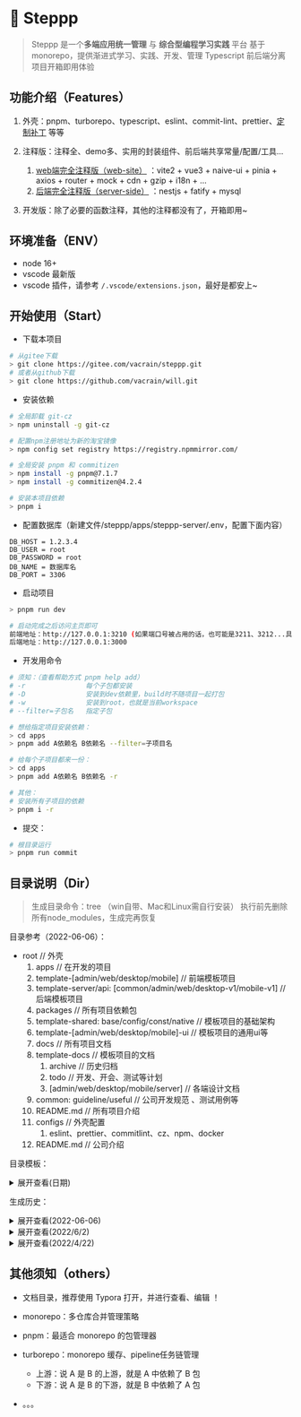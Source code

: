 # :footprints: Steppp

> Steppp 是一个**多端应用统一管理** 与 **综合型编程学习实践** 平台
> 基于monorepo，提供渐进式学习、实践、开发、管理 Typescript 前后端分离项目开箱即用体验

## 功能介绍（Features）

1.  外壳：pnpm、turborepo、typescript、eslint、commit-lint、prettier、[定制补丁](https://blog.csdn.net/qq_32429257/article/details/111051217) 等等
2.  注释版：注释全、demo多、实用的封装组件、前后端共享常量/配置/工具...
    1.  [web端完全注释版（web-site）](4-web/README.md) ：vite2 + vue3 + naive-ui + pinia + axios + router + mock + cdn + gzip + i18n + ...
    2.  [后端完全注释版（server-side）](3-server/README.md) ：nestjs + fatify + mysql

3.  开发版：除了必要的函数注释，其他的注释都没有了，开箱即用~

## 环境准备（ENV）

-   node 16+
-   vscode 最新版
-   vscode 插件，请参考 `/.vscode/extensions.json`，最好是都安上~

## 开始使用（Start）

- 下载本项目

```sh
# 从gitee下载
> git clone https://gitee.com/vacrain/steppp.git
# 或者从github下载
> git clone https://github.com/vacrain/will.git
```

- 安装依赖

```sh
# 全局卸载 git-cz
> npm uninstall -g git-cz

# 配置npm注册地址为新的淘宝镜像
> npm config set registry https://registry.npmmirror.com/

# 全局安装 pnpm 和 commitizen
> npm install -g pnpm@7.1.7
> npm install -g commitizen@4.2.4

# 安装本项目依赖
> pnpm i
```

- 配置数据库（新建文件/steppp/apps/steppp-server/.env，配置下面内容）

```
DB_HOST = 1.2.3.4
DB_USER = root
DB_PASSWORD = root
DB_NAME = 数据库名
DB_PORT = 3306
```

- 启动项目

```sh
> pnpm run dev

# 启动完成之后访问主页即可
前端地址：http://127.0.0.1:3210 (如果端口号被占用的话，也可能是3211、3212...具体看控制台吧 )
后端地址：http://127.0.0.1:3000
```

- 开发用命令

```sh
# 须知：（查看帮助方式 pnpm help add）
# -r               每个子包都安装
# -D               安装到dev依赖里，build时不随项目一起打包
# -w               安装到root，也就是当前workspace
# --filter=子包名   指定子包

# 想给指定项目安装依赖：
> cd apps
> pnpm add A依赖名 B依赖名 --filter=子项目名

# 给每个子项目都来一份：
> cd apps
> pnpm add A依赖名 B依赖名 -r

# 其他：
# 安装所有子项目的依赖
> pnpm i -r
```

- 提交：

```sh
# 根目录运行
> pnpm run commit
```



## 目录说明（Dir）

> 生成目录命令：tree （win自带、Mac和Linux需自行安装）
> 执行前先删除所有node_modules，生成完再恢复

目录参考（2022-06-06）：

- root // 外壳
  1. apps // 在开发的项目
    1. template-[admin/web/desktop/mobile] // 前端模板项目
    2. template-server/api: [common/admin/web/desktop-v1/mobile-v1] // 后端模板项目
  2. packages // 所有项目依赖包
    1. template-shared: base/config/const/native // 模板项目的基础架构
    2. template-[admin/web/desktop/mobile]-ui // 模板项目的通用ui等
  3. docs // 所有项目文档
    1. template-docs // 模板项目的文档
       1. archive // 历史归档
       2. todo // 开发、开会、测试等计划
       3. [admin/web/desktop/mobile/server] // 各端设计文档
    2. common: guideline/useful // 公司开发规范 、测试用例等
    3. README.md // 所有项目介绍
  4. configs // 外壳配置
     1. eslint、prettier、commitlint、cz、npm、docker
  5. README.md // 公司介绍



目录模板：

<details>
<summary>展开查看(日期)</summary>
<pre><code>.
粘贴目录树结构
</code></pre>
</details>


生成历史：

<details>
<summary>展开查看(2022-06-06)</summary>
<pre><code>.
├── README.md
├── apps
│   ├── steppp-playground
│   │   ├── index.html
│   │   ├── mock
│   │   ├── package.json
│   │   ├── src
│   │   │   ├── App.vue
│   │   │   ├── api
│   │   │   ├── assets
│   │   │   ├── base
│   │   │   │   ├── components
│   │   │   │   ├── entry
│   │   │   │   ├── hooks
│   │   │   │   ├── i18n
│   │   │   │   ├── layout
│   │   │   │   ├── typings
│   │   │   │   └── utils
│   │   │   ├── main.ts
│   │   │   ├── view-playground
│   │   │   └── view-web
│   │   ├── tsconfig.json
│   │   ├── tsconfig.node.json
│   │   └── vite.config.ts
│   ├── steppp-provider
│   └── steppp-server
│       ├── package.json
│       ├── plugins
│       ├── src
│       │   ├── app.js
│       │   ├── routes
│       │   └── utils
│       └── test
├── docs
│   └── steppp-docs
│       ├── 0-guideline
│       ├── 1-todo
│       ├── 2-tools
│       ├── 3-server
│       ├── 4-web
│       ├── 8_Archives
│       └── README.md
├── package.json
├── packages
│   ├── steppp-shared
│   │   ├── a.js
│   │   └── package.json
│   └── steppp-ui
│       ├── b.js
│       └── package.json
├── pnpm-lock.yaml
└── pnpm-workspace.yaml
</code></pre>
</details>

<details>
<summary>展开查看(2022/6/2)</summary>
<pre><code>.
├── .husky // commit 拦截校验
├── .vscode // vscdoe配置
├── .commitlintrc.js // 校验配置
├── .cz-config.js // 提交辅助配置
├── .eslintignore // eslint验证无视文件配置
├── .eslintrc.js // eslint配置
├── .gitignore // 版本管理黑名单
├── .npmrc // npm配置
├── .prettierignore // 代码格式化黑名单
├── .prettierrc.js // 自动代码格式化配置
├── LICENSE // 开源协议
├── package.json // 本项目的校验管理
├── pnpm-lock.yaml // 锁定版本
├── README.md // 当前文件
├── docs // 项目文档
└── apps // monorepo主项目
    ├── quan // 前端vue项目
    │   ├── README.md
    │   ├── index.html
    │   ├── mock
    │   │   └── index.ts
    │   ├── node_modules
    │   ├── package.json
    │   ├── src
    │   │   ├── App.vue
    │   │   ├── api
    │   │   ├── assets
    │   │   ├── base
    │   │   │   ├── components
    │   │   │   ├── entry
    │   │   │   ├── hooks
    │   │   │   ├── i18n
    │   │   │   ├── layout
    │   │   │   ├── typings
    │   │   │   └── utils
    │   │   ├── main.ts
    │   │   ├── view-playground
    │   │   └── view-web
    │   ├── tsconfig.json
    │   ├── tsconfig.node.json
    │   └── vite.config.ts
    ├── server // 服务端项目
    │   ├── README.md
    │   ├── node_modules
    │   ├── package.json
    │   ├── plugins
    │   ├── pnpm-lock.yaml
    │   ├── src
    │   │   ├── app.js
    │   │   ├── routes // 接口都在这里
    │   │   └── utils
    │   └── test
    │       └── test.http // 接口测试，需要配合插件使用
    ├── shared // 各个子项目共享内容
    ├── node_modules
    ├── package.json // monorepo的主package配置
    ├── pnpm-lock.yaml // ...
    └── pnpm-workspace.yaml // monorepo项目目录配置
</code></pre>
</details>

<details>
<summary>展开查看(2022/4/22)</summary>
<pre><code>.
├── src
│   ├── assets
│   │   ├── css // ssc
│   │   ├── js // sj
│   │   ├── media // 各种静态媒体文件咯
│   │   │   └── public
│   │   └── plugins // 插件
│   ├── etc // 就是你项目招新人了，不要让他动这里的东西！
│   │   ├── api // ipa
│   │   ├── config // 软件的全局设定，比如常量、路由
│   │   ├── typings // 打开看看吧，全是全局声明，各种type、interface
│   │   ├── pinia // 状态管理，没用stroe因为和providers首字母重了
│   │   ├── providers // provider啥的，全局拿捏了属于是
│   │   └── utils // 系统工具包
│   │       └── hooks // app的hooks
│   └── spec // 具体业务
│       ├── field1 // 一个demo说明
│       ├── home // 主页
│       ├── pinia // pinia演示
│       └── ... // 其他demo演示
└── steppp-docs // 全部文档（好像就一个文件，bushi
</code></pre>
</details>




## 其他须知（others）

- 文档目录，推荐使用 Typora 打开，并进行查看、编辑 ！
- monorepo：多仓库合并管理策略
- pnpm：最适合 monorepo 的包管理器
- turborepo：monorepo 缓存、pipeline任务链管理
  - 上游：说 A 是 B 的上游，就是 A 中依赖了 B 包
  - 下游：说 A 是 B 的下游，就是 B 中依赖了 A 包

- 。。。

